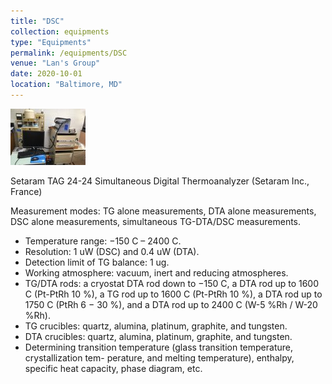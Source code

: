 ```yaml
---
title: "DSC"
collection: equipments
type: "Equipments"
permalink: /equipments/DSC
venue: "Lan's Group"
date: 2020-10-01
location: "Baltimore, MD"
---
```



![DSC](SetaramDSC.png)

Setaram TAG 24-24 Simultaneous Digital Thermoanalyzer (Setaram Inc., France)

Measurement modes: TG alone measurements, DTA alone measurements, DSC alone measurements, simultaneous TG-DTA/DSC measurements.

* Temperature range: −150 C – 2400 C.
* Resolution: 1 uW (DSC) and 0.4 uW (DTA).
* Detection limit of TG balance: 1 ug.
* Working atmosphere: vacuum, inert and reducing atmospheres.
* TG/DTA rods: a cryostat DTA rod down to −150 C, a DTA rod up to 1600 C (Pt-PtRh 10 %), a TG rod up to 1600 C (Pt-PtRh 10 %), a DTA rod up to 1750 C (PtRh 6 − 30 %), and a DTA rod up to 2400 C (W-5 %Rh / W-20 %Rh).
* TG crucibles: quartz, alumina, platinum, graphite, and tungsten.
* DTA crucibles: quartz, alumina, platinum, graphite, and tungsten.
* Determining transition temperature (glass transition temperature, crystallization tem- perature, and melting temperature), enthalpy, specific heat capacity, phase diagram, etc.
